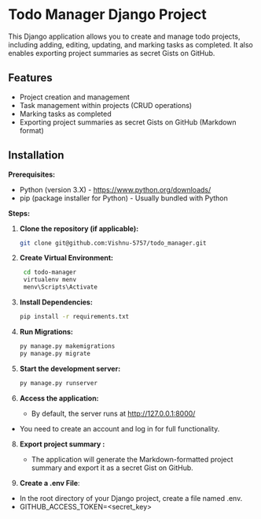 # Todo Manager Django Project

This Django application allows you to create and manage todo projects, including adding, editing, updating, and marking tasks as completed. It also enables exporting project summaries as secret Gists on GitHub.

## Features

* Project creation and management
* Task management within projects (CRUD operations)
* Marking tasks as completed
* Exporting project summaries as secret Gists on GitHub (Markdown format)

## Installation

**Prerequisites:**

* Python (version 3.X) - https://www.python.org/downloads/
* pip (package installer for Python) - Usually bundled with Python

**Steps:**

1. **Clone the repository (if applicable):**

   ```bash
   git clone git@github.com:Vishnu-5757/todo_manager.git

2. **Create Virtual Environment:**

   
    ```bash 
     cd todo-manager
     virtualenv menv
     menv\Scripts\Activate
2. **Install Dependencies:**

   
    ```bash 
    pip install -r requirements.txt


3. **Run Migrations:**

   
    ```bash
    py manage.py makemigrations
    py manage.py migrate
    
6. **Start the development server:**
   ```bash
   py manage.py runserver
7. **Access the application:**
   * By default, the server runs at http://127.0.0.1:8000/
  * You need to create an account and log in for full functionality.


8. **Export project summary :**
   * The application will generate the Markdown-formatted project summary and export it as a secret Gist on GitHub.

9. **Create a .env File**:
* In the root directory of your Django project, create a file named .env.
* GITHUB_ACCESS_TOKEN=<secret_key>
   





